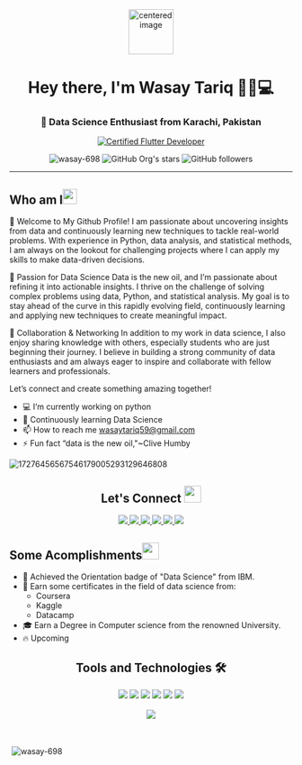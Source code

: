 
<div align="center">
  <img src="https://github.com/user-attachments/assets/d718340e-0e62-4b79-a1b9-71b5f0ceed47" alt="centered image"width="80" height="80">
</div>


<!-- Intro -->
<h1 align="center">Hey there, I'm Wasay Tariq 👋🏻💻</h1>
<!-- Tagline -->
<h3 align="center">🚀 Data Science Enthusiast from Karachi, Pakistan</h3>


<!-- Badge -->
<div align="center" >
      
[![Certified Flutter Developer](https://img.shields.io/badge/Data_Science_Enthusiast-00B8D4?logo=pandas&logoColor=ffffff)](https://www.appbrewery.co/)
      
</div>


<!-- Badges -->
<div align="center">
      <img src="https://komarev.com/ghpvc/?username=wasay-698&label=Profile%20views&color=0e75b6&style=flat" alt="wasay-698" />
      <img alt="GitHub Org's stars" src="https://img.shields.io/github/stars/wasay-698?style=social"> 
      <img alt="GitHub followers" src="https://img.shields.io/github/followers/wasay-698?style=social">
</div>
<hr/>
<!-- Who I am Section -->
<h2 align="left">Who am I<img src="https://media.giphy.com/media/pDh3IDoUswmZrqdRip/giphy.gif" height="27px" width="25px"></h2>

👋 Welcome to My Github Profile!
I am passionate about uncovering insights from data and continuously learning new techniques to tackle real-world problems. With experience in Python, data analysis, and statistical methods, I am always on the lookout for challenging projects where I can apply my skills to make data-driven decisions.

🚀 Passion for Data Science
Data is the new oil, and I’m passionate about refining it into actionable insights. I thrive on the challenge of solving complex problems using data, Python, and statistical analysis. My goal is to stay ahead of the curve in this rapidly evolving field, continuously learning and applying new techniques to create meaningful impact.

🤝 Collaboration & Networking
In addition to my work in data science, I also enjoy sharing knowledge with others, especially students who are just beginning their journey. I believe in building a strong community of data enthusiasts and am always eager to inspire and collaborate with fellow learners and professionals.

Let’s connect and create something amazing together!

- 💻 I’m currently working on python
- 🌱 Continuously learning Data Science
- 📫 How to reach me wasaytariq59@gmail.com
- ⚡ Fun fact “data is the new oil,"~Clive Humby

![17276456567546179005293129646808](https://github.com/user-attachments/assets/d131e12d-9440-498e-809b-32a7aa70cdca)


<h2 align="center"> Let's Connect <img src="https://media.giphy.com/media/jOz35yxbuhvVQDKrce/giphy.gif" height="30px" width="30px"></h2>

<div align="center">
      <a href="https://github.com/wasay-698">
        <img src="https://img.shields.io/badge/Github-211F1F?style=for-the-badge&logo=GitHub&logoColor=ffffff">
      </a>
      <a href="https://www.linkedin.com/in/abdul-wasay-994513326/">
        <img src="https://img.shields.io/badge/Linkedin-0077B5?style=for-the-badge&logo=Linkedin&logoColor=ffffff">
      </a>
      <a href="https://www.kaggle.com/wasaytariq">
        <img src="https://img.shields.io/badge/Kaggle-1877F2?style=for-the-badge&logo=Kaggle&logoColor=ffffff">
      </a>
      <a href="mailto:wasaytariq59@gmail.com">
        <img src="https://img.shields.io/badge/Gmail-D44638?style=for-the-badge&logo=gmail&logoColor=ffffff">
      </a>
      <a href="https://stackoverflow.com/users/22772462/wasay-khan">
        <img src="https://img.shields.io/badge/Stack_Overflow-FE7A16?style=for-the-badge&logo=stack-overflow&logoColor=white" />
      </a>
      <a href="https://medium.com/@wasaytariq59">
        <img src="https://img.shields.io/badge/Medium-12100E?style=for-the-badge&logo=medium&logoColor=white" />
      </a>
</div>

<!-- Some Acomplishments Section-->
<h2 align="left">Some Acomplishments<img src="https://media.giphy.com/media/4KgqTAyBHBvNmjeuGE/giphy.gif" height="30px" width="30px"></h2>

- 🚀 Achieved the Orientation badge of "Data Science" from IBM.
- 💪 Earn some certificates in the field of data science from:
  - Coursera
  - Kaggle
  - Datacamp 
- 🎓 Earn a Degree in Computer science from the renowned University.
- 🔥 Upcoming 

<!-- Tools and Technology Section -->
<h2 align="center">Tools and Technologies 🛠</h2>
<div align="center">
  <img src="https://img.shields.io/badge/Python-02569B?style=for-the-badge&logo=python&logoColor=white" />
  <img src="https://img.shields.io/badge/Pandas-0175C2?style=for-the-badge&logo=pandas&logoColor=white" />
  <img src="https://img.shields.io/badge/Numpy-ffca28?style=for-the-badge&logo=numpy&logoColor=white" />
  <img src="https://img.shields.io/badge/Jupyter-F05032?style=for-the-badge&logo=jupyter&logoColor=white" />
  <img src="https://img.shields.io/badge/Statistics-0052CC?style=for-the-badge&logo=math&logoColor=white" />
  <img src="https://img.shields.io/badge/Notion-000000?style=for-the-badge&logo=git&logoColor=white" />
<br>
<br>
  <img align="center" src="https://github-readme-stats.vercel.app/api/top-langs/?username=wasay-698&theme=light&layout=compact&langs_count=20&hide_title=true"/>
</div>
<br>
<br>
<p>&nbsp;<img align="center" src="https://github-readme-stats.vercel.app/api?username=wasay-698&show_icons=true&locale=en" alt="wasay-698" /></p>

